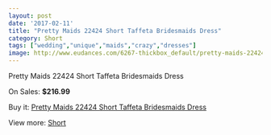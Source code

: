 ```yaml
---
layout: post
date: '2017-02-11'
title: "Pretty Maids 22424 Short Taffeta Bridesmaids Dress"
category: Short
tags: ["wedding","unique","maids","crazy","dresses"]
image: http://www.eudances.com/6267-thickbox_default/pretty-maids-22424-short-taffeta-bridesmaids-dress.jpg
---
```

Pretty Maids 22424 Short Taffeta Bridesmaids Dress

On Sales: **$216.99**
<a href="https://www.eudances.com/en/short/2262-pretty-maids-22424-short-taffeta-bridesmaids-dress.html"><amp-img layout="responsive" width="600" height="600" src="//www.eudances.com/6267-thickbox_default/pretty-maids-22424-short-taffeta-bridesmaids-dress.jpg" alt="Pretty Maids 22424 Short Taffeta Bridesmaids Dress 0" /></a>
<a href="https://www.eudances.com/en/short/2262-pretty-maids-22424-short-taffeta-bridesmaids-dress.html"><amp-img layout="responsive" width="600" height="600" src="//www.eudances.com/6268-thickbox_default/pretty-maids-22424-short-taffeta-bridesmaids-dress.jpg" alt="Pretty Maids 22424 Short Taffeta Bridesmaids Dress 1" /></a>

Buy it: [Pretty Maids 22424 Short Taffeta Bridesmaids Dress](https://www.eudances.com/en/short/2262-pretty-maids-22424-short-taffeta-bridesmaids-dress.html "Pretty Maids 22424 Short Taffeta Bridesmaids Dress")

View more: [Short](https://www.eudances.com/en/25-short "Short")